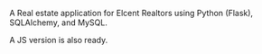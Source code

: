 A Real estate application for Elcent Realtors using Python (Flask), SQLAlchemy, and MySQL.

A JS version is also ready.

